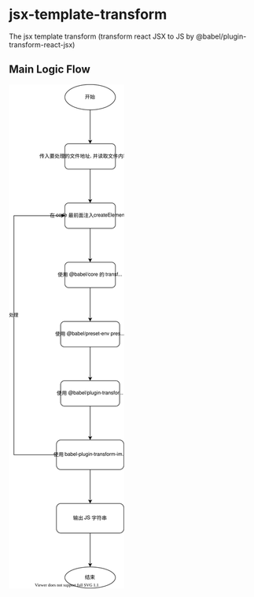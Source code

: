 # jsx-template-transform

The jsx template transform (transform react JSX to JS by @babel/plugin-transform-react-jsx)

## Main Logic Flow

![Main Logic Flow](./assets/main_logic_flow.svg)
